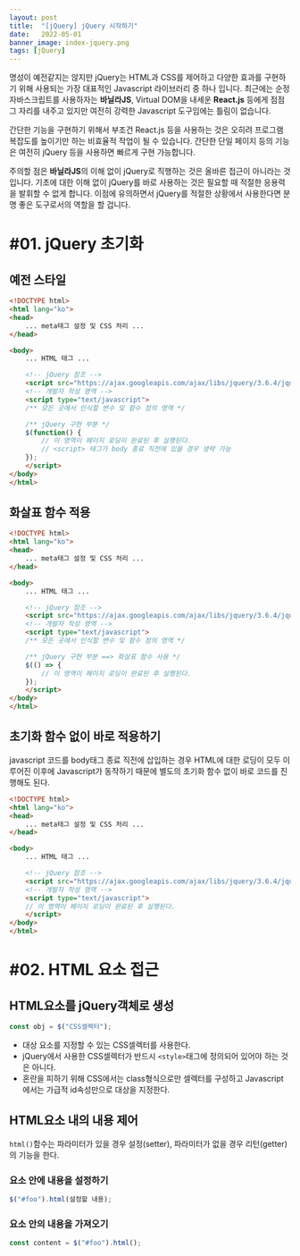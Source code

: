 ```yaml
---
layout: post
title:  "[jQuery] jQuery 시작하기"
date:   2022-05-01
banner_image: index-jquery.png
tags: [jQuery]
---
```


명성이 예전같지는 않지만 jQuery는 HTML과 CSS를 제어하고 다양한 효과를 구현하기 위해 사용되는 가장 대표적인 Javascript 라이브러리 중 하나 입니다. 최근에는 순정 자바스크립트를 사용하자는 **바닐라JS**, Virtual DOM을 내세운 **React.js** 등에게 점점 그 자리를 내주고 있지만 여전히 강력한 Javascript 도구임에는 틀림이 없습니다.

간단한 기능을 구현하기 위해서 부조건 React.js 등을 사용하는 것은 오히려 프로그램 복잡도를 높이기만 하는 비효율적 작업이 될 수 있습니다. 간단한 단일 페이지 등의 기능은 여전히 jQuery 등을 사용하면 빠르게 구현 가능합니다.

주의할 점은 **바닐라JS**의 이해 없이 jQuery로 직행하는 것은 올바른 접근이 아니라는 것 입니다. 기초에 대한 이해 없이 jQuery를 바로 사용하는 것은 필요할 때 적절한 응용력을 발휘할 수 없게 합니다. 이점에 유의하면서 jQuery를 적절한 상황에서 사용한다면 분명 좋은 도구로서의 역할을 할 겁니다.

<!--more-->

# #01. jQuery 초기화

## 예전 스타일

```html
<!DOCTYPE html>
<html lang="ko">
<head>
    ... meta태그 설정 및 CSS 처리 ...
</head>

<body>
    ... HTML 태그 ...

    <!-- jQuery 참조 -->
    <script src="https://ajax.googleapis.com/ajax/libs/jquery/3.6.4/jquery.min.js"></script>
    <!-- 개발자 작성 영역 -->
    <script type="text/javascript">
    /** 모든 곳에서 인식할 변수 및 함수 정의 영역 */

    /** jQuery 구현 부분 */
    $(function() {
        // 이 영역이 페이지 로딩이 완료된 후 실행된다.
        // <script> 태그가 body 종료 직전에 있을 경우 생략 가능
    });
    </script>
</body>
</html>
```

## 화살표 함수 적용

```html
<!DOCTYPE html>
<html lang="ko">
<head>
    ... meta태그 설정 및 CSS 처리 ...
</head>

<body>
    ... HTML 태그 ...

    <!-- jQuery 참조 -->
    <script src="https://ajax.googleapis.com/ajax/libs/jquery/3.6.4/jquery.min.js"></script>
    <!-- 개발자 작성 영역 -->
    <script type="text/javascript">
    /** 모든 곳에서 인식할 변수 및 함수 정의 영역 */

    /** jQuery 구현 부분 ==> 화살표 함수 사용 */
    $(() => {
        // 이 영역이 페이지 로딩이 완료된 후 실행된다.
    });
    </script>
</body>
</html>
```

## 초기화 함수 없이 바로 적용하기

javascript 코드를 body태그 종료 직전에 삽입하는 경우 HTML에 대한 로딩이 모두 이루어진 이후에 Javascript가 동작하기 때문에 별도의 초기화 함수 없이 바로 코드를 진행해도 된다.


```html
<!DOCTYPE html>
<html lang="ko">
<head>
    ... meta태그 설정 및 CSS 처리 ...
</head>

<body>
    ... HTML 태그 ...

    <!-- jQuery 참조 -->
    <script src="https://ajax.googleapis.com/ajax/libs/jquery/3.6.4/jquery.min.js"></script>
    <!-- 개발자 작성 영역 -->
    <script type="text/javascript">
    // 이 영역이 페이지 로딩이 완료된 후 실행된다.
    </script>
</body>
</html>
```

# #02. HTML 요소 접근

## HTML요소를 jQuery객체로 생성

```javascript
const obj = $("CSS셀렉터");
```

- 대상 요소를 지정할 수 있는 CSS셀렉터를 사용한다.
- jQuery에서 사용한 CSS셀렉터가 반드시 `<style>`태그에 정의되어 있어야 하는 것은 아니다.
- 혼란을 피하기 위해 CSS에서는 class형식으로만 셀렉터를 구성하고 Javascript 에서는 가급적 id속성만으로 대상을 지정한다.

## HTML요소 내의 내용 제어

`html()`함수는 파라미터가 있을 경우 설정(setter), 파라미터가 없을 경우 리턴(getter)의 기능을 한다.

### 요소 안에 내용을 설정하기

```javascript
$("#foo").html(설정할 내용);
```

### 요소 안의 내용을 가져오기

```javascript
const content = $("#foo").html();
```
